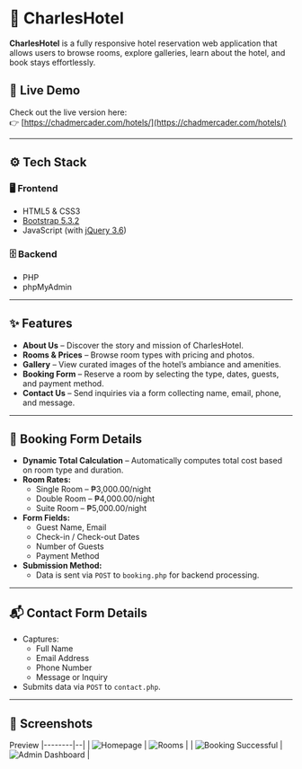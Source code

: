 # 🏨 CharlesHotel

**CharlesHotel** is a fully responsive hotel reservation web application that allows users to browse rooms, explore galleries, learn about the hotel, and book stays effortlessly.

## 🔗 Live Demo

Check out the live version here:  
👉 [https://chadmercader.com/hotels/](https://chadmercader.com/hotels/)

---

## ⚙️ Tech Stack

### 🖥 Frontend
- HTML5 & CSS3  
- [Bootstrap 5.3.2](https://getbootstrap.com/)  
- JavaScript (with [jQuery 3.6](https://jquery.com/))

### 🗄 Backend
- PHP  
- phpMyAdmin

---

## ✨ Features

- **About Us** – Discover the story and mission of CharlesHotel.  
- **Rooms & Prices** – Browse room types with pricing and photos.  
- **Gallery** – View curated images of the hotel’s ambiance and amenities.  
- **Booking Form** – Reserve a room by selecting the type, dates, guests, and payment method.  
- **Contact Us** – Send inquiries via a form collecting name, email, phone, and message.

---

## 📝 Booking Form Details

- **Dynamic Total Calculation** – Automatically computes total cost based on room type and duration.
- **Room Rates:**
  - Single Room – ₱3,000.00/night  
  - Double Room – ₱4,000.00/night  
  - Suite Room – ₱5,000.00/night  
- **Form Fields:**
  - Guest Name, Email  
  - Check-in / Check-out Dates  
  - Number of Guests  
  - Payment Method  
- **Submission Method:**  
  - Data is sent via `POST` to `booking.php` for backend processing.

---

## 📬 Contact Form Details

- Captures:
  - Full Name  
  - Email Address  
  - Phone Number  
  - Message or Inquiry  
- Submits data via `POST` to `contact.php`.

---

## 📸 Screenshots

Preview
|--------|--|
| ![Homepage](https://imgur.com/GaNJrYq.png) | ![Rooms](https://imgur.com/kRChqWF.png) |
| ![Booking Successful](https://imgur.com/Z4HRPPC.png) | ![Admin Dashboard](https://imgur.com/B0pnd5y.png) |
